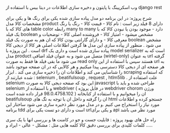 <div dir=”rtl”>

  وب اسکرپینگ با پایتون و دخیره سازی اطلاعات در دیتا بیس با استفاده از django rest  
<br>  شرح پروژه:
  در این برنامه دو مدل پیاده سازی شده یکی برای رنگ ها و یکی برای مشخصات کالا  مدل product   دارای 8 فیلد زیر است :
  نام کالا - قیمت کالا - رنگ یا رنگ های کالا که با table color رابطه many to many دارد - موجود بودن یا نبودن کالا که با یک فیلد boolean مشخص میشود  - امتیاز کالا - فروشنده 
  اصلی کالا  - توضحیات و معرفی کالا - و دارای گارانتی بودن کالا که ان هم به صورت یک فیلد boolean مشخض می شود . منظور از پیاده سازی این مدل ها گرفتن اطلاعات اصلی هر کالا از 
  دیجی کالا است . 
  این پروژه با drf پیاده سازی شده است و داری یک model serializer است که به مدل product متصل می شود و به عنوان فیلد اضافی (wirtel-only) به عنوان url گرفته می شود 
  ما بقی فیلد ها فقط به صورت read only هستند سپس با استفاده از این url به هر صفحه ای از دیجی کالا دسترسی پیدا میکنیم و هر کالایی که در ان صفحه موجود باشد را شناسایی می کند 
  و اطلاعات ان را ذخیره سازی می کند . ابزار scraping که استفاده شده عبارتند از : selenium , beatifulsoup , request , htlm5lib . 
  علت اصتفاده از selenium این بود که صفحه دیجی کالا به صورت javascript طراحی شده و باید با selenium و با استفاده از webdriver ( در فایل پروژه webdriver chorom 
 ورژن  98.0.4758.102  قرار داده شده است ) ان را میخوانیم و با استفاده از کتابخانه beatifulsoup ان را گرفته و داخل ان با توجه به تگ های html جستجو کرده و اطلاعات مورد
  نیاز را استخراج می کنیم .و در مدل مورد نظر ذخیره سازی می شود 
  ساختار این برنامه tdd است و دارای دو تست یکی برای urlو یکی برای api مورد نظر می باشد 
  
  
  
  
  راه حل های بهبود پروژه : 
  قابلیت جست و جو در کامنت ها و بررسی انها با یک سری کلمات کلیدی برای بررسی دقیق کالا کلمه هایی مثل : مشکل - عالی  - ایراد و .....
  
  
  
  
  
  
  
  </div>
